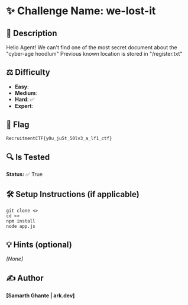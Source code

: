 # ✨ Challenge Name: **we-lost-it**

## 📜 Description
Hello Agent!
We can't find one of the most secret document about the "cyber-age hoodlum"
Previous known location is stored in "/register.txt"

## ⚖️ Difficulty
- **Easy**: 
- **Medium**: 
- **Hard**: ✅
- **Expert**: 

## 🚩 Flag
`RecruitmentCTF{y0u_ju5t_50lv3_a_lf1_ctf}`

## 🔍 Is Tested
**Status:** ✅ True

## 🛠️ Setup Instructions (if applicable)
```
git clone <>
cd <>
npm install
node app.js
```

## 💡 Hints (optional)
_[None]_

## ✍️ Author
**[Samarth Ghante | ark.dev]**

